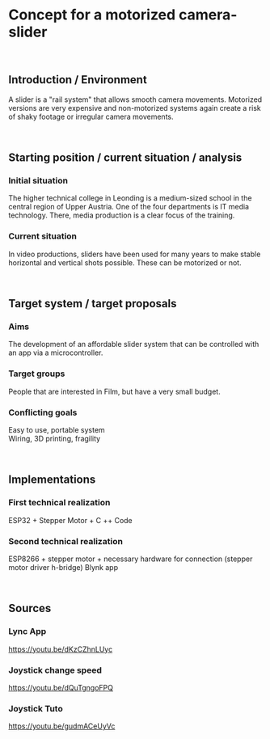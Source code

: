 # Concept for a motorized camera-slider

<br>

## Introduction / Environment

A slider is a "rail system" that allows smooth camera movements.
Motorized versions are very expensive and non-motorized systems again create a risk of shaky footage or irregular camera movements.

<br>

## Starting position / current situation / analysis

### Initial situation
The higher technical college in Leonding is a medium-sized school in the central region of Upper Austria. One of the four departments is IT media technology. There, media production is a clear focus of the training.

### Current situation
In video productions, sliders have been used for many years to make stable horizontal and vertical shots possible. These can be motorized or not.

<br>

## Target system / target proposals

### Aims
The development of an affordable slider system that can be controlled  with an app via a microcontroller.

### Target groups
People that are interested in Film, but have a very small budget.

### Conflicting goals
Easy to use, portable system
<br>
Wiring, 3D printing, fragility

<br>

## Implementations

### First technical realization
ESP32 + Stepper Motor + C ++ Code

### Second technical realization
ESP8266 + stepper motor + necessary hardware for connection (stepper motor driver h-bridge)
Blynk app

<br>


## Sources

### Lync App
https://youtu.be/dKzCZhnLUyc

### Joystick change speed
https://youtu.be/dQuTgngoFPQ

### Joystick Tuto
https://youtu.be/gudmACeUyVc
